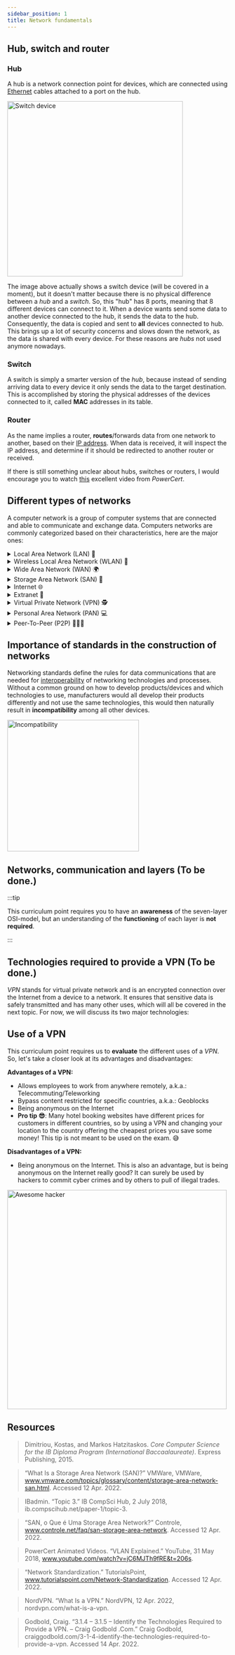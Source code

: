 ```yaml
---
sidebar_position: 1
title: Network fundamentals
---
```


## Hub, switch and router

### Hub

A hub is a network connection point for devices, which are connected using [Ethernet](https://en.wikipedia.org/wiki/Ethernet) cables attached to a port on the hub.

<img src="/img/study-guides/networks/switch-device-network.png" alt="Switch device" width="400"/>

The image above actually shows a switch device (will be covered in a moment), but it doesn't matter because there is no physical difference between a _hub_ and a _switch_. So, this "hub" has 8 ports, meaning that 8 different devices can connect to it. When a device wants send some data to another device connected to the hub, it sends the data to the hub. Consequently, the data is copied and sent to **all** devices connected to hub. This brings up a lot of security concerns and slows down the network, as the data is shared with every device. For these reasons are _hubs_ not used anymore nowadays.

### Switch

A switch is simply a smarter version of the _hub_, because instead of sending arriving data to every device it only sends the data to the target destination. This is accomplished by storing the physical addresses of the devices connected to it, called **MAC** addresses in its table.

### Router

As the name implies a router, **routes**/forwards data from one network to another, based on their [IP address](https://en.wikipedia.org/wiki/IP_address). When data is received, it will inspect the IP address, and determine if it should be redirected to another router or received.

If there is still something unclear about hubs, switches or routers, I would encourage you to watch [this](https://www.youtube.com/watch?v=1z0ULvg_pW8) excellent video from _PowerCert_.

## Different types of networks

A computer network is a group of computer systems that are connected and able to communicate and exchange data. Computers networks are commonly categorized based on their characteristics, here are the major ones:

<details><summary>Local Area Network (LAN) 🔌</summary>
<p>

LAN, stands for **local area network**, and as the name suggests it covers a local area, e.g: offices, schools and buildings. It consists of a group of devices (computers, printers, switches), which are all connected via Ethernet cables using a switch/hub.

</p>
</details>

<details><summary>Wireless Local Area Network (WLAN) 📶</summary>
<p>

In simple terms a _WLAN_ is just a _LAN_ without cables. It uses wireless communication to form a local area network.

</p>
</details>

<details><summary>Wide Area Network (WAN) 🌍</summary>
<p>

The _WAN_ is the largest type of network and spans over a large geographical area, such as a city, country or even the whole globe. A _WAN_ typically consists of multiple _LANS_ connected together. A great example of a _WAN_ is the internet itself.

</p>
</details>

<details><summary>Storage Area Network (SAN) 💾</summary>
<p>

The _SAN_ is a secure high-speed data transfer network and in simple terms it makes a network of storage devices accessible to multiple servers. Each server can then access shared storage as if the drive was directly attached to the server.

<img src="/img/study-guides/networks/storage-area-network.jpg" alt="Internet in 1 minute" width="600"/>

</p>
</details>

<details><summary>Internet 🌐</summary>
<p>

The Internet is the largest WAN, connecting millions of computer systems/smaller networks together. It also provides vast number of services, including the **World Wide Web (WWW)**. It is also important to note that WWW is not the Internet, but rather a **service** provided by the Internet.

If you want to get your mind blown, check this out: 🤯

<img src="/img/study-guides/networks/internet-1-minute.jpg" alt="Internet in 1 minute" width="500"/>

</p>
</details>

<details><summary>Extranet 🔐</summary>
<p>

Extranet is the process of allowing **specific users** to access **specific parts** of a network.

For example, let's imagine that we have a business and we utilize a network for our daily operations. The network is password-protected that can only be accessed by our employees. For some reason, we now want to give access to our business partners, but we don't want them to have access to our whole network, only a specific division of the network.

<img src="/img/study-guides/networks/intranet-extranet-internet.jpg" alt="Internet in 1 minute" width="600"/>

</p>
</details>

<details><summary>Virtual Private Network (VPN) 🕵</summary>
<p>

A VPN is similiar to a _LAN_ or _WLAN_, but it allows its users to log into the network **remotely**. To enter a LAN or WLAN network you need to physically be there (via wire or wireless), a VPN allows you be somewhere else and still enter the LAN as if you were physically present.

For example, if your awesome business has a VPN network, your employees will be able to access your _LAN_ network, which is physically in the office, in their homes.

</p>
</details>

<details><summary>Personal Area Network (PAN) 💻</summary>
<p>

PAN is a network that interconnects devices that are centered around an **individual's** workspace. It can be interpreted as a _LAN_ that instead of supporting a group of people, only supports a single person. An example of a PAN, would be your _mobile phone, headphones, laptop and printer_ that are all interconnected sharing data such as images, sound, emails and documents.

PANs can both be connected via cables (typically USB) or wirelessly (typically Bluetooth).

</p>
</details>

<details><summary>Peer-To-Peer (P2P) 🧑‍🤝‍🧑</summary>
<p>

Peer-to-peer is a different **network model**, where there is no server that provides recourses to its users. Instead all computer systems inside the networks are both the clients and servers at the same time. The **peers** (computer systems inside the network) have both jobs, they're both consuming and supplying resources to other computer systems.

The technical details on P2P networks are far more complex, but this is everything you need to know, nevertheless I would encourage you to take a closer look at it, as many of the new technologies use it, such as crypocurrencies, torrents, and many more.

</p>
</details>

## Importance of standards in the construction of networks

Networking standards define the rules for data communications that are needed for [interoperability](https://www.techtarget.com/searchapparchitecture/definition/interoperability) of networking technologies and processes. Without a common ground on how to develop products/devices and which technologies to use, manufacturers would all develop their products differently and not use the same technologies, this would then naturally result in **incompatibility** among all other devices.

<img src="/img/study-guides/networks/incompatibility.gif" alt="Incompatibility" width="300"/>

## Networks, communication and layers (To be done.)

:::tip

This curriculum point requires you to have an **awareness** of the seven-layer OSI-model, but an understanding of the **functioning** of each layer is **not required**.

:::

## Technologies required to provide a VPN (To be done.)

_VPN_ stands for virtual private network and is an encrypted connection over the Internet from a device to a network. It ensures that sensitive data is safely transmitted and has many other uses, which will all be covered in the next topic. For now, we will discuss its two major technologies:

## Use of a VPN

This curriculum point requires us to **evaluate** the different uses of a _VPN_. So, let's take a closer look at its advantages and disadvantages:

**Advantages of a VPN:**

- Allows employees to work from anywhere remotely, a.k.a.: Telecommuting/Teleworking
- Bypass content restricted for specific countries, a.k.a.: Geoblocks
- Being anonymous on the Internet
- **Pro tip 😎**: Many hotel booking websites have different prices for customers in different countries, so by using a VPN and changing your location to the country offering the cheapest prices you save some money! This tip is not meant to be used on the exam. 😅

**Disadvantages of a VPN:**

- Being anonymous on the Internet. This is also an advantage, but is being anonymous on the Internet really good? It can surely be used by hackers to commit cyber crimes and by others to pull of illegal trades.

<img src="/img/study-guides/networks/awesome-hacker.gif" alt="Awesome hacker" width="500"/>

## Resources

> Dimitriou, Kostas, and Markos Hatzitaskos. _Core Computer Science for the IB Diploma Program (International Baccaalaureate)_. Express Publishing, 2015.

> “What Is a Storage Area Network (SAN)?” VMWare, VMWare, www.vmware.com/topics/glossary/content/storage-area-network-san.html. Accessed 12 Apr. 2022.

> IBadmin. “Topic 3.” IB CompSci Hub, 2 July 2018, ib.compscihub.net/paper-1/topic-3.

> “SAN, o Que é Uma Storage Area Network?” Controle, www.controle.net/faq/san-storage-area-network. Accessed 12 Apr. 2022.

> PowerCert Animated Videos. “VLAN Explained.” YouTube, 31 May 2018, www.youtube.com/watch?v=jC6MJTh9fRE&t=206s.

> “Network Standardization.” TutorialsPoint, www.tutorialspoint.com/Network-Standardization. Accessed 12 Apr. 2022.

> NordVPN. “What Is a VPN.” NordVPN, 12 Apr. 2022, nordvpn.com/what-is-a-vpn.

> Godbold, Craig. “3.1.4 – 3.1.5 – Identify the Technologies Required to Provide a VPN. – Craig Godbold .Com.” Craig Godbold, craiggodbold.com/3-1-4-identify-the-technologies-required-to-provide-a-vpn. Accessed 14 Apr. 2022.

